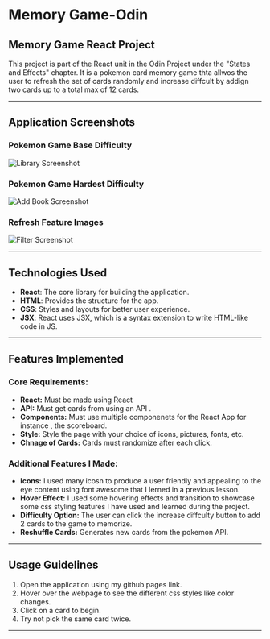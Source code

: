 # **Memory Game-Odin**

## **Memory Game React Project**
This project is part of the React unit in the Odin Project under the "States and Effects" chapter. It is a pokemon card memory game thta allwos the user to refresh the set of cards randomly and increase diffcult by addign two cards up to a total max of 12 cards.

---

## **Application Screenshots**

### **Pokemon Game Base Difficulty**  
![Library Screenshot](images/library-odin-photo.png)  

### **Pokemon Game Hardest Difficulty**  
![Add Book Screenshot](images/form-photo.png)  

### **Refresh Feature Images**  
![Filter Screenshot](images/filter-photo.png)  

---

## **Technologies Used**
- **React**: The core library for building the application.
- **HTML**: Provides the structure for the app.
- **CSS**: Styles and layouts for better user experience.
- **JSX**: React uses JSX, which is a syntax extension to write HTML-like code in JS.

---

## **Features Implemented**

### **Core Requirements:**
- **React:** Must be made using React
- **API:** Must get cards from using an API .
- **Components:** Must use multiple componenets for the React App for instance , the scoreboard.
- **Style:** Style the page with your choice of icons, pictures, fonts, etc.
- **Chnage of Cards:** Cards must randomize after each click.

### **Additional Features I Made:**
- **Icons:** I used many icosn to produce a user friendly and appealing to the eye content using font awesome that I lerned in a previous lesson.
- **Hover Effect:** I used some hovering effects and transition to showcase some css styling features I have used and learned during the project.
- **Difficulty Option:** The user can click the increase diffculty button to add 2 cards to the game to memorize.
- **Reshuffle Cards:** Generates new cards from the pokemon API.
   

---

## **Usage Guidelines**
1. Open the application using my github pages link.
2. Hover over the webpage to see the different css styles like color changes.
3. Click on a card to begin.
4. Try not pick the same card twice.

---